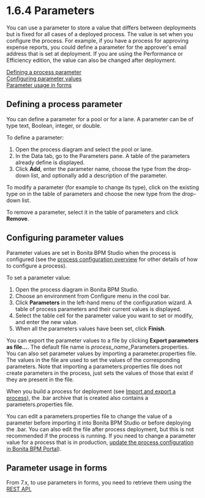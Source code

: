 # 1.6.4 Parameters

You can use a parameter to store a value that differs between deployments but is fixed for all cases of a deployed process. 
The value is set when you configure the process. For example, 
if you have a process for approving expense reports, you could define a parameter for the approver's email address that is set at deployment. 
If you are using the Performance or Efficiency edition, the value can also be changed after deployment. 


[Defining a process parameter](#defining_a_process_parameter)  
[Configuring parameter values](#configuring_parameter_values)  
[Parameter usage in forms](#parameter_usage_in_forms)


## Defining a process parameter



You can define a parameter for a pool or for a lane. A parameter can be of type text, Boolean, integer, or double.


To define a parameter:

1. Open the process diagram and select the pool or lane.
2. In the Data tab, go to the Parameters pane. A table of the parameters already define is displayed.
3. Click **Add**, enter the parameter name, choose the type from the drop-down list, and optionally add a description of the parameter.

To modify a parameter (for example to change its type), click on the existing type on in the table of parameters and choose the new type from the drop-down list.


To remove a parameter, select it in the table of parameters and click **Remove**.





## Configuring parameter values


Parameter values are set in Bonita BPM Studio when the process is configured (see the [process configuration overview](/process-configuration-overview.md) for other details of how to configure a process).


To set a parameter value:

1. Open the process diagram in Bonita BPM Studio.
2. Choose an environment from Configure menu in the cool bar.
3. Click **Parameters** in the left-hand menu of the configuration wizard. A table of process parameters and their current values is displayed.
4. Select the table cell for the parameter value you want to set or modify, and enter the new value.
5. When all the parameters values have been set, click **Finish**.

You can export the parameter values to a file by clicking **Export parameters as file...**. The default file name is _process\_name_\_Parameters.properties. 
You can also set parameter values by importing a parameter.properties file. The values in the file are used to set the values of the corresponding parameters. 
Note that importing a parameters.properties file does not create parameters in the process, just sets the values of those that exist if they are present in the file.


When you build a process for deployment (see [Import and export a process](/import-and-export-process.md)), the .bar archive that is 
created also contains a parameters.properties file.


You can edit a parameters.properties file to change the value of a parameter before importing it into Bonita BPM Studio or before deploying the .bar. 
You can also edit the file after process deployment, but this is not recommended if the process is running. If you need to
change a parameter value for a process that is in production, [update the process configuration in Bonita BPM Portal](/processes.md#modpar)).



## Parameter usage in forms


From 7.x, to use parameters in forms, you need to retrieve them using the [REST API.](/bpm-api.md#processparameter)
